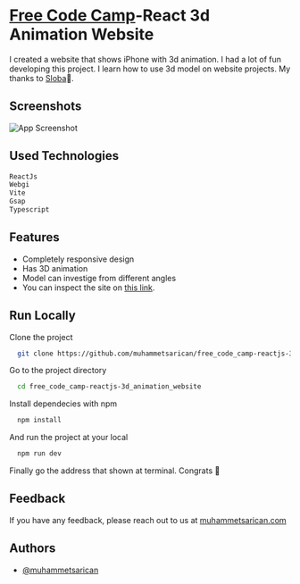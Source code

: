 
# [Free Code Camp](https://www.youtube.com/@freecodecamp)-React 3d Animation Website

I created a website that shows iPhone with 3d animation. I had a lot of fun developing this project. I learn how to use 3d model on website projects. My thanks to [Sloba](https://www.youtube.com/@CodewithSloba)👏.

## Screenshots

![App Screenshot](https://i.ibb.co/3r97n5B/video5.gif)


## Used Technologies

```bash
ReactJs
Webgi
Vite
Gsap
Typescript
```
## Features

- Completely responsive design
- Has 3D animation
- Model can investige from different angles
- You can inspect the site on [this link](https://free-code-camp-3d-animated-site.netlify.app/).


## Run Locally

Clone the project

```bash
  git clone https://github.com/muhammetsarican/free_code_camp-reactjs-3d_animation_website.git
```

Go to the project directory

```bash
  cd free_code_camp-reactjs-3d_animation_website
```

Install dependecies with npm 

```bash
  npm install
```

And run the project at your local

```bash
  npm run dev
```

Finally go the address that shown at terminal. Congrats 🎉


## Feedback

If you have any feedback, please reach out to us at [muhammetsarican.com](https://muhammetsarican.com/contact)


## Authors

- [@muhammetsarican](https://www.github.com/muhammetsarican)

